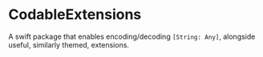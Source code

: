 # CodableExtensions

A swift package that enables encoding/decoding  `[String: Any]`, alongside useful, similarly themed, extensions.
